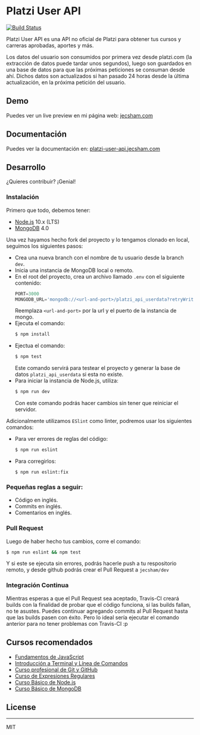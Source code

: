 # Platzi User API

[![Build Status](https://travis-ci.com/jecsham/platzi-user-api.svg?branch=master)](https://travis-ci.com/jecsham/platzi-user-api)

Platzi User API es una API no oficial de Platzi para obtener tus cursos y carreras aprobadas, aportes y más.

Los datos del usuario son consumidos por primera vez desde platzi.com (la extracción de datos puede tardar unos segundos), luego son guardados en una base de datos para que las próximas peticiones se consuman desde ahí. Dichos datos son actualizados si han pasado 24 horas desde la última actualización, en la próxima petición del usuario.

## Demo

Puedes ver un live preview en mi página web: [jecsham.com](https://jecsham.com/)

## Documentación

Puedes ver la documentación en: [platzi-user-api.jecsham.com](https://platzi-user-api.jecsham.com/)

## Desarrollo

¿Quieres contribuir? ¡Genial!

### Instalación
Primero que todo, debemos tener:
* [Node.js](https://nodejs.org/es/download/) 10.x (LTS)
* [MongoDB](https://www.mongodb.com/download-center/community) 4.0

Una vez hayamos hecho fork del proyecto y lo tengamos clonado en local, seguimos los siguientes pasos:
* Crea una nueva branch con el nombre de tu usuario desde la branch ```dev```.
* Inicia una instancia de MongoDB local o remoto.
* En el root del proyecto, crea un archivo llamado ```.env``` con el siguiente contenido:
    ```js
    PORT=3000
    MONGODB_URL='mongodb://<url-and-port>/platzi_api_userdata?retryWrites=true'
    ```
    Reemplaza ```<url-and-port>``` por la url y el puerto de la instancia de mongo.
* Ejecuta el comando:
    ```sh
    $ npm install
    ```
* Ejectua el comando: 
    ```sh
    $ npm test
    ``` 
    Este comando servirá para testear el proyecto y generar la base de datos ```platzi_api_userdata``` si esta no existe.
* Para iniciar la instancia de Node.js, utiliza: 
    ```sh
    $ npm run dev
    ```
    Con este comando podrás hacer cambios sin tener que reiniciar el servidor.

Adicionalmente utilizamos ```ESlint``` como linter, podremos usar los siguientes comandos:
* Para ver errores de reglas del código:
    ```sh
    $ npm run eslint
    ```
* Para corregirlos:
    ```
    $ npm run eslint:fix
    ```
### Pequeñas reglas a seguir:
* Código en inglés.
* Commits en inglés.
* Comentarios en inglés.

### Pull Request
Luego de haber hecho tus cambios, corre el comando:

```sh
$ npm run eslint && npm test
```
Y si este se ejecuta sin errores, podrás hacerle push a tu respositorio remoto, y desde github podrás crear el Pull Request a ```jecsham/dev```

### Integración Continua
Mientras esperas a que el Pull Request sea aceptado, Travis-CI creará builds con la finalidad de probar que el código funciona, si las builds fallan, no te asustes. Puedes continuar agregando commits al Pull Request hasta que las builds pasen con éxito. Pero lo ideal sería ejecutar el comando anterior para no tener problemas con Travis-CI :p

## Cursos recomendados
* [Fundamentos de JavaScript](https://platzi.com/clases/fundamentos-javascript/)
* [Introducción a Terminal y Línea de Comandos](https://platzi.com/clases/terminal/)
* [Curso profesional de Git y GitHub](https://platzi.com/clases/git-github/)
* [Curso de Expresiones Regulares](https://platzi.com/clases/expresiones-regulares/)
* [Curso Básico de Node.js](https://platzi.com/clases/basico-nodejs/)
* [Curso Básico de MongoDB](https://platzi.com/clases/mongodb/)

## License
----

MIT
